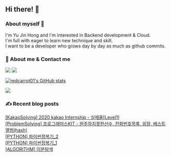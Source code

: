 

## Hi there! 👋


### About myself 🥕

I'm Yu Jin Hong and I'm interested in Backend development & Cloud.   
I'm full with eager to learn new technique and skill.   
I want to be a developer who grows day by day as much as github commits.   


### 📧 About me & Contact me 

  <a href="https://velog.io/@redcarrot01"><img src="https://img.shields.io/badge/Tech%20Blog-11B48A?style=flat-square&logo=Vimeo&logoColor=white&link=https://velog.io/@redcarrot01"/></a>  <a href="mailto:redccc9010@gmail.com"><img src="https://img.shields.io/badge/Gmail-d14836?style=flat-square&logo=Gmail&logoColor=white&link=redcarrot01@gmail.com"/></a> 


[![redcarrot01's GitHub stats](https://github-readme-stats.vercel.app/api?username=redcarrot01&count_private=true&show_icons=true&theme=omni)](https://github.com/anuraghazra/github-readme-stats)

<a href="https://hits.seeyoufarm.com"><img src="https://hits.seeyoufarm.com/api/count/incr/badge.svg?url=https%3A%2F%2Fgithub.com%2Fredcarrot01&count_bg=%2379C83D&title_bg=%23555555&icon=&icon_color=%23E7E7E7&title=hits&edge_flat=false"/></a>

### ✍ Recent blog posts 
[[KakaoSolving] 2020 kakao Internship - 실패율[Level1]](https://velog.io/@redcarrot01/KakaoSolving-2020-kakao-Internship-%EC%8B%A4%ED%8C%A8%EC%9C%A8Level1) <br>
[[ProblemSolving] 프로그래머스KIT - 완주하지못한선수, 전화번호목록, 위장, 베스트앨범(hash)](https://velog.io/@redcarrot01/ProblemSolving-%ED%94%84%EB%A1%9C%EA%B7%B8%EB%9E%98%EB%A8%B8%EC%8A%A4KIT-%EC%99%84%EC%A3%BC%ED%95%98%EC%A7%80%EB%AA%BB%ED%95%9C%EC%84%A0%EC%88%98-%EC%A0%84%ED%99%94%EB%B2%88%ED%98%B8%EB%AA%A9%EB%A1%9D-%EC%9C%84%EC%9E%A5-%EB%B2%A0%EC%8A%A4%ED%8A%B8%EC%95%A8%EB%B2%94hash) <br>
[[PYTHON] 파이썬정복기_2](https://velog.io/@redcarrot01/PYTHON-%ED%8C%8C%EC%9D%B4%EC%8D%AC%EC%A0%95%EB%B3%B5%EA%B8%B02) <br>
[[PYTHON] 파이썬정복기_1](https://velog.io/@redcarrot01/PYTHON-%ED%8C%8C%EC%9D%B4%EC%8D%AC%EC%A0%95%EB%B3%B5%EA%B8%B01) <br>
[[ALGORITHM] 이분탐색](https://velog.io/@redcarrot01/ALGORITHM-%EC%9D%B4%EB%B6%84%ED%83%90%EC%83%89) <br>

